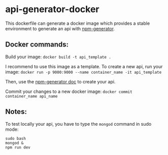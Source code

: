 # api-generator-docker

This dockerfile can generate a docker image which provides a stable environment to generate an api with [npm-generator](https://github.com/diegohaz/rest).

## Docker commands:

Build your image:
`docker build -t api_template .`

I recommend to use this image as a template. To create a new api, run your image:
`docker run -p 9000:9000 --name container_name -it api_template`

Then, use the [npm-generator doc](https://github.com/diegohaz/rest) to create your api.

Commit your changes to a new docker image:
`docker commit container_name api_name`

## Notes:
To test locally your api, you have to type the `mongod` command in sudo mode:
```
sudo bash
mongod &
npm run dev
```
